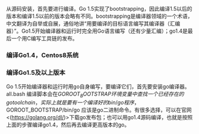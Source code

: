 从源码安装，首先要进行编译。Go 1.5实现了bootstrapping，因此编译1.5以后的版本和编译1.5以前的版本会略有不同。bootstrapping是编译器领域的一个术语，中文翻译为自举或自展，通俗地讲“用要编译的目标语言编写其编译器（汇编器）”。Go1.5开始编译器和运行时完全用Go语言编写（还有少量汇编）；go1.4是最后一个用C编写工具链的发布。

### 编译Go1.4，Centos8系统

### 编译Go1.5及以上版本

Go 1.5开始编译器和运行时用go自身编写，要编译它们，首先要安装go编译器。all.bash 编译脚本会在$GOROOT_BOOTSTRAP环境变量中查找一个已经存在的go tool chain，实际上就是要有一个编译好的bin/go程序，$GOROOT_BOOTSTRAP/bin/go 应该是go二进制命令。有很多选择，可以在官网<(https://golang.org/dl/)>下载go发布包；也可以用go1.4源码编译，也就是按照上面的步骤编译go1.4，然后再去编译更高版本的go。
